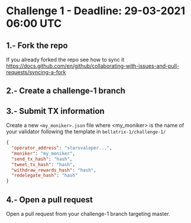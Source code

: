 # Challenge 1 - Deadline: 29-03-2021 06:00 UTC

## 1.- Fork the repo
If you already forked the repo see how to sync it https://docs.github.com/en/github/collaborating-with-issues-and-pull-requests/syncing-a-fork

## 2.- Create a challenge-1 branch 

## 3.- Submit TX information

Create a new `<my_moniker>.json` file  where <my_moniker> is the name of your validator  following the template in `bellatrix-1/challenge-1/`

```json
{
  "operator_address": "starsvaloper...",
  "moniker": "my_moniker",
  "send_tx_hash": "hash",
  "tweet_tx_hash": "hash",
  "withdraw_rewards_hash": "hash",
  "redelegate_hash": "hash"
}
```

## 4.- Open a pull request
Open a pull request from your challenge-1 branch targeting master.